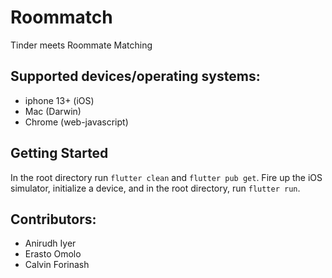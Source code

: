 # Roommatch

Tinder meets Roommate Matching

## Supported devices/operating systems:
- iphone 13+ (iOS)
- Mac (Darwin)
- Chrome (web-javascript)

## Getting Started

In the root directory run `flutter clean` and `flutter pub get`.
Fire up the iOS simulator, initialize a device, and in the root directory, run `flutter run`.


## Contributors:
- Anirudh Iyer
- Erasto Omolo
- Calvin Forinash

